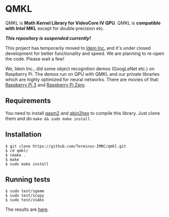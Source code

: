 # QMKL

QMKL is **Math Kernel Library for VideoCore IV QPU**.
QMKL is **compatible with Intel MKL**
except for double precision etc.

_**This repository is suspended currently!**_

This project has temporarily moved to [Idein Inc.](https://github.com/Idein)
and it's under closed development for better functionality and speed.
We are planning to re-open the code. Please wait a few!

We, Idein Inc., did some object recognition demos (GoogLeNet etc.) on Raspberry
Pi. The demos run on QPU with QMKL and our private libraries which are highly
optimized for neural networks. There are movies of that:
[Raspberry Pi 3](https://twitter.com/9_ties/status/858291781133148160) and
[Raspberry Pi Zero](https://twitter.com/9_ties/status/858300756092375040).


## Requirements

You need to install [qasm2](https://github.com/Terminus-IMRC/qpu-assembler2)
and [qbin2hex](https://github.com/Terminus-IMRC/qpu-bin-to-hex) to compile
this library. Just clone them and do `make && sudo make install`.


## Installation

```
$ git clone https://github.com/Terminus-IMRC/qmkl.git
$ cd qmkl/
$ cmake .
$ make
$ sudo make install
```


## Running tests

```
$ sudo test/sgemm
$ sudo test/scopy
$ sudo test/vsAbs
```

The results are [here](https://gist.github.com/Terminus-IMRC/1ec399a64edcacfc3040baf3c97f0895).
